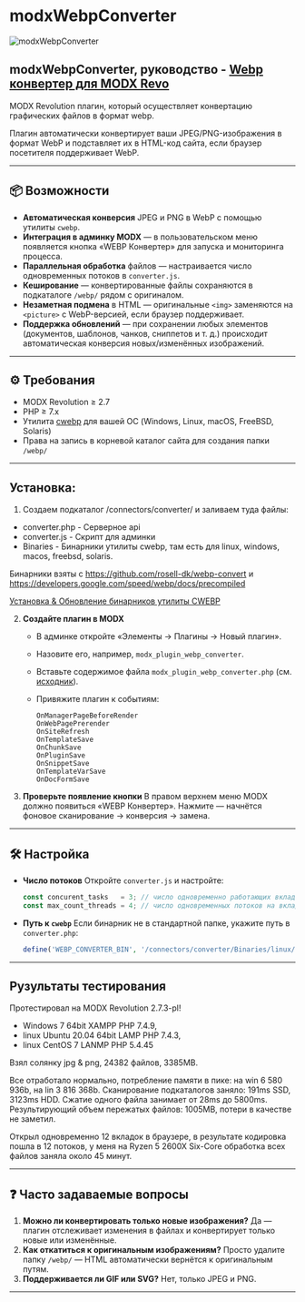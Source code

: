 # modxWebpConverter

![modxWebpConverter](https://raw.githubusercontent.com/commeta/modxWebpConverter/master/screenShot.png "modxWebpConverter")

## modxWebpConverter, руководство - [Webp конвертер для MODX Revo](https://webdevops.ru/blog/webp-converter-plugin-modx.html)
MODX Revolution плагин, который осуществляет конвертацию графических файлов в формат webp. 

Плагин автоматически конвертирует ваши JPEG/PNG-изображения в формат WebP и подставляет их в HTML-код сайта, если браузер посетителя поддерживает WebP.


---

## 📦 Возможности

- **Автоматическая конверсия** JPEG и PNG в WebP с помощью утилиты `cwebp`.  
- **Интеграция в админку MODX** — в пользовательском меню появляется кнопка «WEBP Конвертер» для запуска и мониторинга процесса.  
- **Параллельная обработка** файлов — настраивается число одновременных потоков в `converter.js`.  
- **Кеширование** — конвертированные файлы сохраняются в подкаталоге `/webp/` рядом с оригиналом.  
- **Незаметная подмена** в HTML — оригинальные `<img>` заменяются на `<picture>` с WebP-версией, если браузер поддерживает.  
- **Поддержка обновлений** — при сохранении любых элементов (документов, шаблонов, чанков, сниппетов и т. д.) происходит автоматическая конверсия новых/изменённых изображений.

---

## ⚙️ Требования

- MODX Revolution ≥ 2.7  
- PHP ≥ 7.x  
- Утилита [cwebp](https://developers.google.com/speed/webp/docs/precompiled) для вашей ОС (Windows, Linux, macOS, FreeBSD, Solaris)  
- Права на запись в корневой каталог сайта для создания папки `/webp/`

---



## Установка:

1. Создаем подкаталог /connectors/converter/ и заливаем туда файлы:
* converter.php - Серверное api
* converter.js - Скрипт для админки
* Binaries - Бинарники утилиты cwebp, там есть для linux, windows, macos, freebsd, solaris.

Бинарники взяты с https://github.com/rosell-dk/webp-convert и https://developers.google.com/speed/webp/docs/precompiled

[Установка & Обновление бинарников утилиты CWEBP](https://github.com/commeta/modxWebpConverter/blob/master/Binaries/README.md)

2. **Создайте плагин в MODX**

   * В админке откройте «Элементы → Плагины → Новый плагин».
   * Назовите его, например, `modx_plugin_webp_converter`.
   * Вставьте содержимое файла `modx_plugin_webp_converter.php` (см. [исходник](modx_plugin_webp_converter.php)).
   * Привяжите плагин к событиям:

     ```
     OnManagerPageBeforeRender
     OnWebPagePrerender
     OnSiteRefresh
     OnTemplateSave
     OnChunkSave
     OnPluginSave
     OnSnippetSave
     OnTemplateVarSave
     OnDocFormSave
     ```
3. **Проверьте появление кнопки**
   В правом верхнем меню MODX должно появиться «WEBP Конвертер». Нажмите — начнётся фоновое сканирование → конверсия → замена.



---

## 🛠 Настройка

* **Число потоков**
  Откройте `converter.js` и настройте:

  ```js
  const concurent_tasks   = 3; // число одновременно работающих вкладок
  const max_count_threads = 4; // число одновременных потоков на вкладку
  ```
* **Путь к `cwebp`**
  Если бинарник не в стандартной папке, укажите путь в `converter.php`:

  ```php
  define('WEBP_CONVERTER_BIN', '/connectors/converter/Binaries/linux/cwebp');
  ```

---

## Рузультаты тестирования

Протестировал на MODX Revolution 2.7.3-pl!
* Windows 7 64bit XAMPP PHP 7.4.9, 
* linux Ubuntu 20.04 64bit LAMP PHP 7.4.3, 
* linux CentOS 7 LANMP PHP 5.4.45

Взял солянку jpg & png, 24382 файлов, 3385MB.

Все отработало нормально, потребление памяти в пике: на win 6 580 936b, на lin 3 816 368b.
Сканирование подкаталогов заняло: 191ms SSD, 3123ms HDD.
Сжатие одного файла занимает от 28ms до 5800ms.
Результирующий объем пережатых файлов: 1005MB, потери в качестве не заметил.

Открыл одновременно 12 вкладок в браузере, в результате кодировка пошла в 12 потоков, у меня на Ryzen 5 2600X Six-Core обработка всех файлов заняла около 45 минут.

---

## ❓ Часто задаваемые вопросы

1. **Можно ли конвертировать только новые изображения?**
   Да — плагин отслеживает изменения в файлах и конвертирует только новые или изменённые.
2. **Как откатиться к оригинальным изображениям?**
   Просто удалите папку `/webp/` — HTML автоматически вернётся к оригинальным путям.
3. **Поддерживается ли GIF или SVG?**
   Нет, только JPEG и PNG.

---
